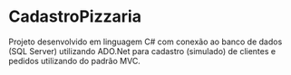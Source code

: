 # CadastroPizzaria
Projeto desenvolvido em linguagem C# com conexão ao banco de dados (SQL Server) utilizando ADO.Net para cadastro (simulado) de clientes e pedidos utilizando do padrão MVC.
